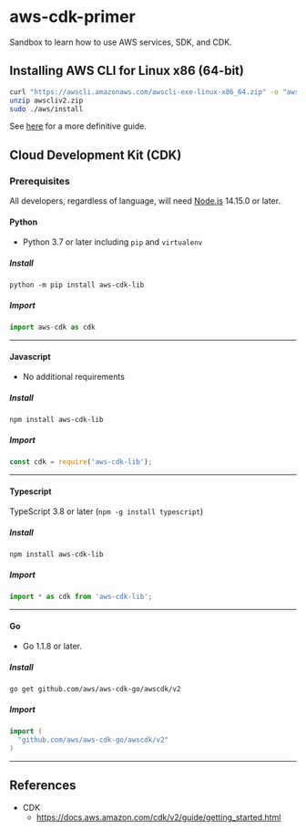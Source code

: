 # aws-cdk-primer
Sandbox to learn how to use AWS services, SDK, and CDK.

## Installing AWS CLI for Linux x86 (64-bit)
```bash
curl "https://awscli.amazonaws.com/awscli-exe-linux-x86_64.zip" -o "awscliv2.zip"
unzip awscliv2.zip
sudo ./aws/install
```
See [here](https://docs.aws.amazon.com/cli/latest/userguide/getting-started-install.html)
for a more definitive guide.

## Cloud Development Kit (CDK)

### Prerequisites
All developers, regardless of language, will need
[Node.js](https://nodejs.org/en/download) 14.15.0 or later.

#### Python
- Python 3.7 or later including `pip` and `virtualenv`
##### Install
```
python -m pip install aws-cdk-lib
```
##### Import
```python
import aws-cdk as cdk
```
---

#### Javascript
- No additional requirements
##### Install
```
npm install aws-cdk-lib
```
##### Import
```javascript
const cdk = require('aws-cdk-lib');
```
---

#### Typescript
TypeScript 3.8 or later (`npm -g install typescript`)
##### Install
```
npm install aws-cdk-lib
```
##### Import
```typescript
import * as cdk from 'aws-cdk-lib';
```
---

#### Go
- Go 1.1.8 or later.
##### Install
```
go get github.com/aws/aws-cdk-go/awscdk/v2
```
##### Import
```go
import (
  "github.com/aws/aws-cdk-go/awscdk/v2"
)
```
---


## References
- CDK
    - https://docs.aws.amazon.com/cdk/v2/guide/getting_started.html
